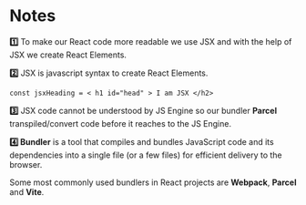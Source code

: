 # Notes
**1️⃣** To make our React code more readable we use JSX and with the help of JSX we create React Elements.

**2️⃣** JSX is javascript syntax to create React Elements.

    const jsxHeading = < h1 id="head" > I am JSX </h2>

**3️⃣** JSX code cannot be understood by JS Engine so our bundler **Parcel** transpiled/convert code before it reaches to the JS Engine.

**4️⃣ Bundler** is a tool that compiles and bundles JavaScript code and its dependencies into a single file (or a few files) for efficient delivery to the browser. 

Some most commonly used bundlers in React projects are **Webpack**, **Parcel** and **Vite**. 